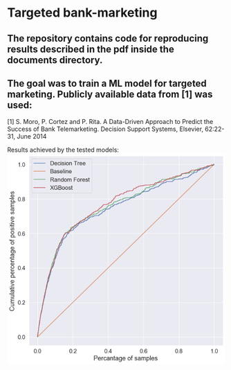 # Targeted bank-marketing

## The repository contains code for reproducing results described in the pdf inside the documents directory.
## The goal was to train a ML model for targeted marketing. Publicly available data from [1] was used:
[1] S. Moro, P. Cortez and P. Rita. A Data-Driven Approach to Predict the Success of Bank Telemarketing. Decision Support Systems, Elsevier, 62:22-31, June 2014

Results achieved by the tested models:
![alt text](figures/cumulative_gain_all.png?raw=true)

